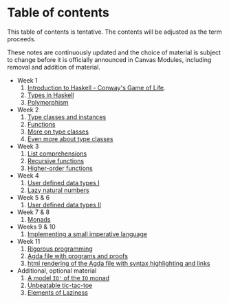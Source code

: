 # Table of contents

This table of contents is tentative. The contents will be adjusted as the term proceeds.

These notes are continuously updated and the choice of material is subject to change before it is officially announced in Canvas Modules, including removal and addition of material.

 * Week 1
    1. [Introduction to Haskell - Conway's Game of Life](Sections/Life.md).
    1. [Types in Haskell](Sections/types.md)
    1. [Polymorphism](Sections/polymorphism.md)
 * Week 2
    1. [Type classes and instances](Sections/typeclasses.md)
    1. [Functions](Sections/functions.md)
    1. [More on type classes](Sections/more-typeclasses.md)
    1. [Even more about type classes](Sections/even-more-typeclasses.md)
 * Week 3
    1. [List comprehensions](Sections/list_comprehensions.md)
    1. [Recursive functions](Sections/recursive_functions.md)
    1. [Higher-order functions](Sections/higher-order_functions.md)
 * Week 4
    1. [User defined data types I](Sections/Data1.md)
    1. [Lazy natural numbers](Sections/LazyNaturals.md)
 * Week 5 & 6
    1. [User defined data types II](Sections/Data2.md)
 * Week 7 & 8
    1. [Monads](Sections/monads.md)
 * Weeks 9 & 10
    1. [Implementing a small imperative language](Sections/interpreter/README.md)
 * Week 11
    1. [Rigorous programming](Sections/rigour.md)
    1. [Agda file with programs and proofs](Sections/Agda-in-a-Hurry.agda)
    1. [html rendering of the Agda file with syntax highlighting and links](https://www.cs.bham.ac.uk/~mhe/fp-learning-2017-2018/html/Agda-in-a-Hurry.html)
 * Additional, optional material
    1. [A model `IO'` of the `IO` monad](Sections/IOPrime.md)
    1. [Unbeatable tic-tac-toe](Sections/tictactoe.md)
    1. [Elements of Laziness](Sections/Laziness.md)
